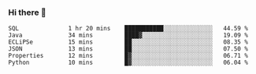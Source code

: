 ### Hi there 👋


<!--START_SECTION:waka-->

```text
SQL              1 hr 20 mins    ███████████░░░░░░░░░░░░░░   44.59 %
Java             34 mins         ████▓░░░░░░░░░░░░░░░░░░░░   19.09 %
ECLiPSe          15 mins         ██░░░░░░░░░░░░░░░░░░░░░░░   08.35 %
JSON             13 mins         ██░░░░░░░░░░░░░░░░░░░░░░░   07.50 %
Properties       12 mins         █▓░░░░░░░░░░░░░░░░░░░░░░░   06.71 %
Python           10 mins         █▓░░░░░░░░░░░░░░░░░░░░░░░   06.04 %
```

<!--END_SECTION:waka-->

<!--
**ssrahul96/ssrahul96** is a ✨ _special_ ✨ repository because its `README.md` (this file) appears on your GitHub profile.

Here are some ideas to get you started:

- 🔭 I’m currently working on ...
- 🌱 I’m currently learning ...
- 👯 I’m looking to collaborate on ...
- 🤔 I’m looking for help with ...
- 💬 Ask me about ...
- 📫 How to reach me: ...
- 😄 Pronouns: ...
- ⚡ Fun fact: ...
-->
